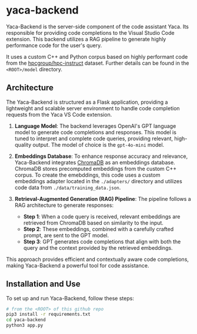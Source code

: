# yaca-backend

Yaca-Backend is the server-side component of the code assistant Yaca. Its responsible for providing code completions to the Visual Studio Code extension. This backend utilizes a RAG pipeline to generate highly performance code for the user's query.

It uses a custom C++ and Python corpus based on highly performant code from the [hpcgroup/hpc-instruct](https://huggingface.co/datasets/hpcgroup/hpc-instruct) dataset. Further details can be found in the `<ROOT>/model` directory.

## Architecture

The Yaca-Backend is structured as a Flask application, providing a lightweight and scalable server environment to handle code completion requests from the Yaca VS Code extension.

1. **Language Model**: The backend leverages OpenAI's GPT language model to generate code completions and responses. This model is tuned to interpret and complete code queries, providing relevant, high-quality output. The model of choice is the `gpt-4o-mini` model.

2. **Embeddings Database**: To enhance response accuracy and relevance, Yaca-Backend integrates [ChromaDB](https://www.trychroma.com/) as an embeddings database. ChromaDB stores precomputed embeddings from the custom C++ corpus. To create the emebddings, this code uses a custom embeddings adapter located in the `./adapters/` directory and utilizes code data from `./data/training_data.json`.

3. **Retrieval-Augmented Generation (RAG) Pipeline**: The pipeline follows a RAG architecture to generate responses:
    - **Step 1**: When a code query is received, relevant embeddings are retrieved from ChromaDB based on similarity to the input.
    - **Step 2**: These embeddings, combined with a carefully crafted prompt, are sent to the GPT model.
    - **Step 3**: GPT generates code completions that align with both the query and the context provided by the retrieved embeddings.

This approach provides efficient and contextually aware code completions, making Yaca-Backend a powerful tool for code assistance.

## Installation and Use

To set up and run Yaca-Backend, follow these steps:

```bash
# from the <ROOT> of this github repo
pip3 install -r requirements.txt
cd yaca-backend
python3 app.py
```
